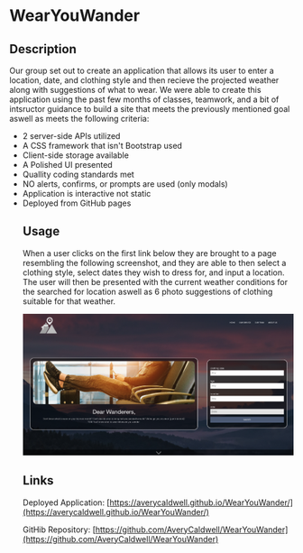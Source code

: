 # WearYouWander


## Description
Our group set out to create an application that allows its user to enter a location, date, and clothing style and then recieve the projected weather along with suggestions of what to wear.
We were able to create this application using the past few months of classes, teamwork, and a bit of intsructor guidance to build a site that meets the previously mentioned goal aswell as meets the following criteria:
<ul>
<li> 2 server-side APIs utilized
<li> A CSS framework that isn't Bootstrap used
<li> Client-side storage available
<li> A Polished UI presented
<li> Quallity coding standards met
<li> NO alerts, confirms, or prompts are used (only modals)
<li> Application is interactive not static
<li> Deployed from GitHub pages


## Usage
When a user clicks on the first link below they are brought to a page resembling the following screenshot, and they are able to then select a clothing style, select dates they wish to dress for, and input a location.
The user will then be presented with the current weather conditions for the searched for location aswell as 6 photo suggestions of clothing suitable for that weather.

<img src="./Assets/img/wearyouwander-homePg.png">

## Links
Deployed Application: [https://averycaldwell.github.io/WearYouWander/](https://averycaldwell.github.io/WearYouWander/)

GitHib Repository: [https://github.com/AveryCaldwell/WearYouWander](https://github.com/AveryCaldwell/WearYouWander)
